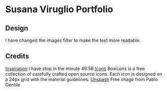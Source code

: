 
# Susana Viruglio Portfolio

## Design
I have changed the images filter to make the text more readable.
## Credits

[Inspiration](https://www.youtube.com/watch?v=Tkp3FDgOueM&list=PLA9oyBlTfuCi76n9Bz0cJkbgg1WU09xg0&index=2)
I have stop in the minute 49:58
[Icons](https://boxicons.com/)
Boxicons is a free collection of carefully crafted open source icons. Each icon is designed on a 24px grid with the material guidelines.
[Unspash](https://unsplash.com/photos/hello-neon-light-signage-3MYvgsH1uK0)
Free image from Pablo Gentile

